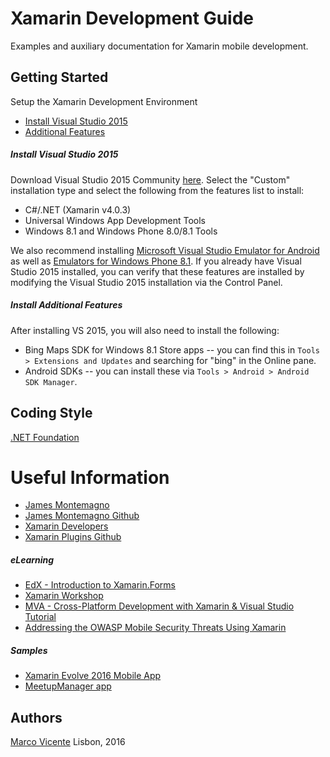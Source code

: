# Xamarin Development Guide

Examples and auxiliary documentation for Xamarin mobile development.

## Getting Started ##
Setup the Xamarin Development Environment

* [Install Visual Studio 2015](#visual_studio_setup)
* [Additional Features](#visual_studio_additional_setup)


<a name="visual_studio_setup"></a>
##### Install Visual Studio 2015 #####
Download Visual Studio 2015 Community [here](https://www.visualstudio.com/downloads/download-visual-studio-vs).
Select the "Custom" installation type and select the following from the features list to install:

- C#/.NET (Xamarin v4.0.3)
- Universal Windows App Development Tools
- Windows 8.1 and Windows Phone 8.0/8.1 Tools

We also recommend installing [Microsoft Visual Studio Emulator for Android](https://www.visualstudio.com/en-us/features/msft-android-emulator-vs.aspx) as well as [Emulators for Windows Phone 8.1](https://www.microsoft.com/en-us/download/details.aspx?id=44574). If you already have Visual Studio 2015 installed, you can verify that these features are installed by modifying the Visual Studio 2015 installation via the Control Panel.

<a name="visual_studio_additional_setup"></a>
##### Install Additional Features #####
After installing VS 2015, you will also need to install the following:
  - Bing Maps SDK for Windows 8.1 Store apps -- you can find this in `Tools > Extensions and Updates` and searching for "bing" in the Online pane.
  - Android SDKs -- you can install these via `Tools > Android > Android SDK Manager`.

## Coding Style ##
[.NET Foundation](https://github.com/dotnet/corefx/blob/master/Documentation/coding-guidelines/coding-style.md)

Useful Information
=================
- [James Montemagno](http://motzcod.es/)
- [James Montemagno Github](https://github.com/jamesmontemagno)
- [Xamarin Developers](https://developer.xamarin.com/)
- [Xamarin Plugins Github](https://github.com/xamarin/plugins)

##### eLearning #####
- [EdX - Introduction to Xamarin.Forms](https://courses.edx.org/courses/course-v1:Microsoft+DEV215x+1T2016/info)
- [Xamarin Workshop](https://github.com/XamCommunityWorkshop/SessionsApp)
- [MVA - Cross-Platform Development with Xamarin & Visual Studio Tutorial](https://www.youtube.com/watch?v=LaSPkLJOMlo)
- [Addressing the OWASP Mobile Security Threats Using Xamarin](https://evolve.xamarin.com/session/56e1ff1efd00c0253cae339e)

##### Samples #####
- [Xamarin Evolve 2016 Mobile App](https://github.com/xamarinhq/app-evolve)
- [MeetupManager app](https://github.com/jamesmontemagno/MeetupManager)

## Authors ##

[Marco Vicente](https://twitter.com/h_markov_m)
Lisbon, 2016
